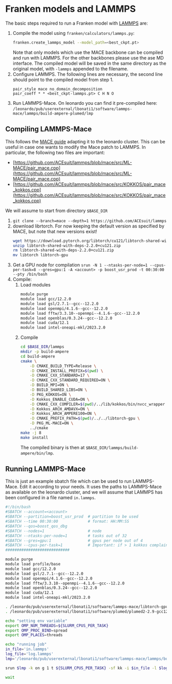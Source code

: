 # Franken models and LAMMPS

The basic steps required to run a Franken model with [LAMMPS](https://www.lammps.org/) are:
 1. Compile the model using `franken/calculators/lammps.py`:
    ```bash
    franken.create_lammps_model --model_path=<best_ckpt.pt>
    ```
    Note that only models which use the MACE backbone can be compiled and run with LAMMPS. For the other backbones please use the ase MD interface. The compiled model will be saved in the same directory as the original model, with `-lammps` appended to the filename.
 2. Configure LAMMPS. The following lines are necessary, the second line should point to the compiled model from step 1.
    ```
    pair_style mace no_domain_decomposition
    pair_coeff * * <best_ckpt-lammps.pt> C H N O
    ```
 3. Run LAMMPS-Mace. On leonardo you can find it pre-compiled here:
    `/leonardo/pub/userexternal/lbonati1/software/lammps-mace/lammps/build-ampere-plumed/lmp`

## Compiling LAMMPS-Mace

This follows the [MACE guide](https://mace-docs.readthedocs.io/en/latest/guide/lammps.html) adapting it to the leonardo cluster.
This can be useful in case one wants to modify the Mace patch to LAMMPS. In particular, the following two files are important:
 - [https://github.com/ACEsuit/lammps/blob/mace/src/ML-MACE/pair_mace.cpp](https://github.com/ACEsuit/lammps/blob/mace/src/ML-MACE/pair_mace.cpp)
 - [https://github.com/ACEsuit/lammps/blob/mace/src/KOKKOS/pair_mace_kokkos.cpp](https://github.com/ACEsuit/lammps/blob/mace/src/KOKKOS/pair_mace_kokkos.cpp)

We will assume to start from directory `$BASE_DIR`
 1. ```git clone --branch=mace --depth=1 https://github.com/ACEsuit/lammps```
 2. download librtorch. For now keeping the default version as specified by MACE, but note that new versions exist!
    ```bash
    wget https://download.pytorch.org/libtorch/cu121/libtorch-shared-with-deps-2.2.0%2Bcu121.zip
    unzip libtorch-shared-with-deps-2.2.0+cu121.zip
    rm libtorch-shared-with-deps-2.2.0+cu121.zip
    mv libtorch libtorch-gpu
    ```
 3. Get a GPU node for compilation
    `srun -N 1 --ntasks-per-node=1 --cpus-per-task=8 --gres=gpu:1 -A <account> -p boost_usr_prod -t 00:30:00 --pty /bin/bash`
 4. Compile:
    1. Load modules
        ```bash
        module purge
        module load gcc/12.2.0
        module load gsl/2.7.1--gcc--12.2.0
        module load openmpi/4.1.6--gcc--12.2.0
        module load fftw/3.3.10--openmpi--4.1.6--gcc--12.2.0
        module load openblas/0.3.24--gcc--12.2.0
        module load cuda/12.1
        module load intel-oneapi-mkl/2023.2.0
        ```
    2. Compile
        ```bash
        cd $BASE_DIR/lammps
        mkdir -p build-ampere
        cd build-ampere
        cmake \
            -D CMAKE_BUILD_TYPE=Release \
            -D CMAKE_INSTALL_PREFIX=$(pwd) \
            -D CMAKE_CXX_STANDARD=17 \
            -D CMAKE_CXX_STANDARD_REQUIRED=ON \
            -D BUILD_MPI=ON \
            -D BUILD_SHARED_LIBS=ON \
            -D PKG_KOKKOS=ON \
            -D Kokkos_ENABLE_CUDA=ON \
            -D CMAKE_CXX_COMPILER=$(pwd)/../lib/kokkos/bin/nvcc_wrapper \
            -D Kokkos_ARCH_AMDAVX=ON \
            -D Kokkos_ARCH_AMPERE100=ON \
            -D CMAKE_PREFIX_PATH=$(pwd)/../../libtorch-gpu \
            -D PKG_ML-MACE=ON \
            ../cmake
        make -j 8
        make install
        ```
        The compiled binary is then at `$BASE_DIR/lammps/build-ampere/bin/lmp`.


## Running LAMMPS-Mace

This is just an example sbatch file which can be used to run LAMMPS-Mace. Edit it according to your needs. It uses the paths to LAMMPS-Mace as available on the leonardo cluster, and we will assume that LAMMPS has been configured in a file named `in.lammps`.

```bash
#!/bin/bash
#SBATCH --account=<account>
#SBATCH --partition=boost_usr_prod  # partition to be used
#SBATCH --time 00:30:00             # format: HH:MM:SS
#SBATCH --qos=boost_qos_dbg
#SBATCH --nodes=1                   # node
#SBATCH --ntasks-per-node=1         # tasks out of 32
#SBATCH --gres=gpu:1                # gpus per node out of 4
#SBATCH --cpus-per-task=1           # Important: if > 1 kokkos complains.
############################

module purge
module load profile/base
module load gcc/12.2.0
module load gsl/2.7.1--gcc--12.2.0
module load openmpi/4.1.6--gcc--12.2.0
module load fftw/3.3.10--openmpi--4.1.6--gcc--12.2.0
module load openblas/0.3.24--gcc--12.2.0
module load cuda/12.1
module load intel-oneapi-mkl/2023.2.0

. /leonardo/pub/userexternal/lbonati1/software/lammps-mace/libtorch-gpu/sourceme.sh
. /leonardo/pub/userexternal/lbonati1/software/plumed/plumed2-2.9-gcc12/sourceme.sh

echo "setting env variable"
export OMP_NUM_THREADS=${SLURM_CPUS_PER_TASK}
export OMP_PROC_BIND=spread
export OMP_PLACES=threads

echo "running job"
in_file='in.lammps'
log_file='log.lammps'
lmp='/leonardo/pub/userexternal/lbonati1/software/lammps-mace/lammps/build-ampere-plumed/lmp'

srun $lmp -k on g 1 t ${SLURM_CPUS_PER_TASK} -sf kk -i $in_file -l $log_file

wait
```
